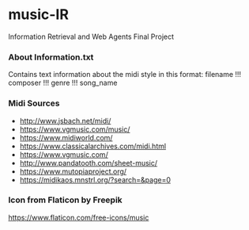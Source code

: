 # music-IR
Information Retrieval and Web Agents Final Project

### About Information.txt
Contains text information about the midi style in this format: filename !!! composer !!! genre !!! song_name

### Midi Sources
- http://www.jsbach.net/midi/
- https://www.vgmusic.com/music/
- https://www.midiworld.com/
- https://www.classicalarchives.com/midi.html
- https://www.vgmusic.com/
- http://www.pandatooth.com/sheet-music/
- https://www.mutopiaproject.org/
- https://midikaos.mnstrl.org/?search=&page=0


### Icon from Flaticon by Freepik
https://www.flaticon.com/free-icons/music
